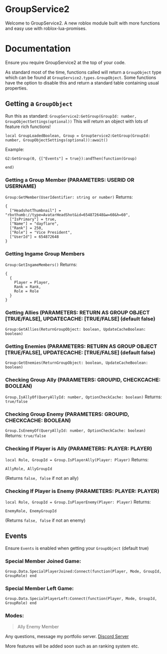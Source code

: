 # GroupService2
Welcome to GroupService2. A new roblox module built with more functions and easy use with roblox-lua-promises.

# Documentation
Ensure you require GroupService2 at the top of your code.

As standard most of the time, functions called will return a ``GroupObject`` type which can be found at ``GroupService2.types.GroupObject``. Some functions have the option to disable this and return a standard table containing usual properties.

## Getting a ``GroupObject``

Run this as standard: ``GroupService2:GetGroup(GroupId: number, GroupObjectSettings(optional))``
This will return an object with lots of feature rich functions!

``local GroupLoadedBoolean, Group = GroupService2:GetGroup(GroupId: number, GroupObjectSettings(optional)):await()``

Example:

```
G2:GetGroup(0, {["Events"] = true}):andThen(function(Group)
	
end)
```

### Getting a Group Member (PARAMETERS: USERID OR USERNAME)
``Group:GetMember(UserIdentifier: string or number)``
Returns:
```
{
  ["HeadshotThumbnail"] = "rbxthumb://type=AvatarHeadShot&id=654872648&w=60&h=60",
  ["IsPrimary"] = true,
  ["Name"] = "dayflare",
  ["Rank"] = 250,
  ["Role"] = "Vice President",
  ["UserId"] = 654872648
}
```

### Getting Ingame Group Members
``Group:GetIngameMembers()``
Returns:
```
{
  {
    Player = Player,
    Rank = Rank,
    Role = Role
  }
}
```

### Getting Allies (PARAMETERS: RETURN AS GROUP OBJECT [TRUE/FALSE], UPDATECACHE: [TRUE/FALSE] (default false)
``Group:GetAllies(ReturnGroupObject: boolean, UpdateCacheBoolean: boolean)``

### Getting Enemies (PARAMETERS: RETURN AS GROUP OBJECT [TRUE/FALSE], UPDATECACHE: [TRUE/FALSE] (default false)
``Group:GetEnemies(ReturnGroupObject: boolean, UpdateCacheBoolean: boolean)``

### Checking Group Ally (PARAMETERS: GROUPID, CHECKCACHE: BOOLEAN)
``Group.IsAllyOf(QueryAllyId: number, OptionCheckCache: boolean)``
Returns: ``true/false``

### Checking Group Enemy (PARAMETERS: GROUPID, CHECKCACHE: BOOLEAN)
``Group.IsEnemyOf(QueryAllyId: number, OptionCheckCache: boolean)``
Returns: ``true/false``

### Checking If Player is Ally (PARAMETERS: PLAYER: PLAYER)
``local Role, GroupId = Group.IsPlayerAlly(Player: Player)``
Returns:
```
AllyRole, AllyGroupId
```
(Returns ``false, false`` if not an ally)

### Checking If Player is Enemy (PARAMETERS: PLAYER: PLAYER)
``local Role, GroupId = Group.IsPlayerEnemy(Player: Player)``
Returns:
```
EnemyRole, EnemyGroupId
```
(Returns ``false, false`` if not an enemy)

## Events
Ensure ``Events`` is enabled when getting your ``GroupObject`` (default true)

### Special Member Joined Game:
``Group.Data.SpecialPlayerJoined:Connect(function(Player, Mode, GroupId, GroupRole) end``

### Special Member Left Game:
``Group.Data.SpecialPlayerLeft:Connect(function(Player, Mode, GroupId, GroupRole) end``

### Modes:

> Ally
> Enemy
> Member

Any questions, message my portfolio server.
[Discord Server](https://discord.gg/AUxEh8mGTx)

More features will be added soon such as an ranking system etc.
